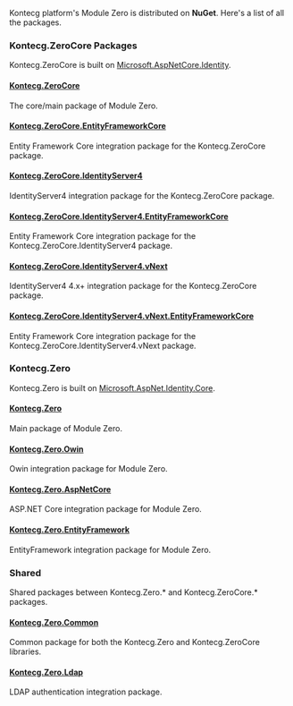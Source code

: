 Kontecg platform's Module Zero is distributed on **NuGet**. Here's a
list of all the packages.

### Kontecg.ZeroCore Packages

Kontecg.ZeroCore is built on
[Microsoft.AspNetCore.Identity](http://www.nuget.org/packages/Microsoft.AspNetCore.Identity).

#### [Kontecg.ZeroCore](http://www.nuget.org/packages/Kontecg.ZeroCore)

The core/main package of Module Zero.

#### [Kontecg.ZeroCore.EntityFrameworkCore](http://www.nuget.org/packages/Kontecg.ZeroCore.EntityFrameworkCore)

Entity Framework Core integration package for the Kontecg.ZeroCore package.

#### [Kontecg.ZeroCore.IdentityServer4](http://www.nuget.org/packages/Kontecg.ZeroCore.IdentityServer4)

IdentityServer4 integration package for the Kontecg.ZeroCore package.

#### [Kontecg.ZeroCore.IdentityServer4.EntityFrameworkCore](http://www.nuget.org/packages/Kontecg.ZeroCore.IdentityServer4.EntityFrameworkCore)

Entity Framework Core integration package for the
Kontecg.ZeroCore.IdentityServer4 package.

#### [Kontecg.ZeroCore.IdentityServer4.vNext](http://www.nuget.org/packages/Kontecg.ZeroCore.IdentityServer4.vNext)

IdentityServer4 4.x+ integration package for the Kontecg.ZeroCore package.

#### [Kontecg.ZeroCore.IdentityServer4.vNext.EntityFrameworkCore](http://www.nuget.org/packages/Kontecg.ZeroCore.IdentityServer4.vNext.EntityFrameworkCore)

Entity Framework Core integration package for the
Kontecg.ZeroCore.IdentityServer4.vNext package.

### Kontecg.Zero

Kontecg.Zero is built on
[Microsoft.AspNet.Identity.Core](http://www.nuget.org/packages/Microsoft.AspNet.Identity.Core).

#### [Kontecg.Zero](http://www.nuget.org/packages/Kontecg.Zero)

Main package of Module Zero.

#### [Kontecg.Zero.Owin](http://www.nuget.org/packages/Kontecg.Zero.Owin)

Owin integration package for Module Zero.

#### [Kontecg.Zero.AspNetCore](http://www.nuget.org/packages/Kontecg.Zero.AspNetCore)

ASP.NET Core integration package for Module Zero.

#### [Kontecg.Zero.EntityFramework](http://www.nuget.org/packages/Kontecg.Zero.EntityFramework)

EntityFramework integration package for Module Zero.

### Shared

Shared packages between Kontecg.Zero.\* and Kontecg.ZeroCore.\* packages.

#### [Kontecg.Zero.Common](http://www.nuget.org/packages/Kontecg.Zero.Common)

Common package for both the Kontecg.Zero and Kontecg.ZeroCore libraries.

#### [Kontecg.Zero.Ldap](http://www.nuget.org/packages/Kontecg.Zero.Ldap)

LDAP authentication integration package.
